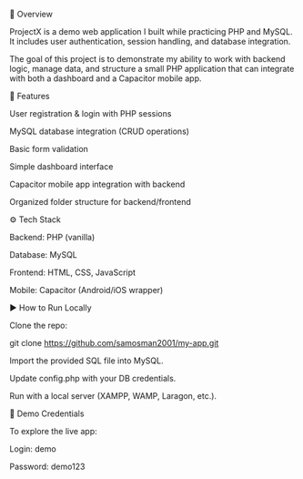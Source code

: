 📌 Overview

ProjectX is a demo web application I built while practicing PHP and MySQL.
It includes user authentication, session handling, and database integration.

The goal of this project is to demonstrate my ability to work with backend logic, manage data, and structure a small PHP application that can integrate with both a dashboard and a Capacitor mobile app.

🚀 Features

User registration & login with PHP sessions

MySQL database integration (CRUD operations)

Basic form validation

Simple dashboard interface

Capacitor mobile app integration with backend

Organized folder structure for backend/frontend

⚙️ Tech Stack

Backend: PHP (vanilla)

Database: MySQL

Frontend: HTML, CSS, JavaScript

Mobile: Capacitor (Android/iOS wrapper)

▶️ How to Run Locally

Clone the repo:

git clone https://github.com/samosman2001/my-app.git


Import the provided SQL file into MySQL.

Update config.php with your DB credentials.

Run with a local server (XAMPP, WAMP, Laragon, etc.).

🔑 Demo Credentials

To explore the live app:

Login: demo

Password: demo123
